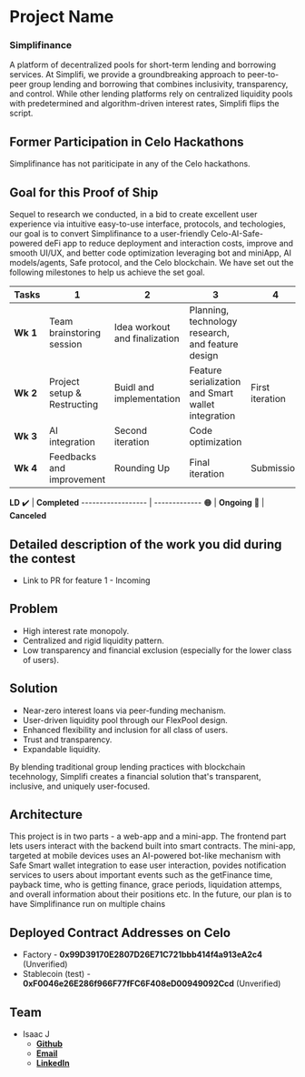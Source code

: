 # Project Name
### Simplifinance
A platform of decentralized pools for short-term lending and borrowing services. At Simplifi, we provide a groundbreaking approach to peer-to-peer group lending and borrowing that combines inclusivity, transparency, and control. While other lending platforms rely on centralized liquidity pools with predetermined and algorithm-driven interest rates, Simplifi flips the script.

## Former Participation in Celo Hackathons
Simplifinance has not pariticipate in any of the Celo hackathons.

## Goal for this Proof of Ship
Sequel to research we conducted, in a bid to create excellent user experience via intuitive easy-to-use interface, protocols, and techologies, our goal is to convert Simplifinance to a user-friendly Celo-AI-Safe-powered deFi app to reduce deployment and interaction costs, improve and smooth UI/UX, and better code optimization leveraging bot and miniApp, AI models/agents, Safe protocol, and the Celo blockchain. We have set out the following milestones to help us achieve the set goal. 

Tasks | 1 | 2 | 3 | 4 | Status
----- | - | - | - | - | ------
**Wk 1** | Team brainstoring session | Idea workout and finalization | Planning, technology research, and feature design | | :heavy_check_mark:
**Wk 2** | Project setup & Restructing | Buidl and implementation | Feature serialization and Smart wallet integration | First iteration | :orange_circle: 
**Wk 3** | AI integration | Second iteration | Code optimization| | 
**Wk 4** | Feedbacks and improvement | Rounding Up | Final iteration | Submission | 

**LD**
:heavy_check_mark: | **Completed**
------------------ | -------------
:orange_circle: | **Ongoing**
:red_circle: | **Canceled**


## Detailed description of the work you did during the contest
- Link to PR for feature 1 - Incoming

## Problem
- High interest rate monopoly.
- Centralized and rigid liquidity pattern.
- Low transparency and financial exclusion (especially for the lower class of users).

## Solution
- Near-zero interest loans via peer-funding mechanism.
- User-driven liquidity pool through our FlexPool design.
- Enhanced flexibility and inclusion for all class of users.
- Trust and transparency.
- Expandable liquidity.

By blending traditional group lending practices with blockchain tecehnology, Simplifi creates a financial solution that's transparent, inclusive, and uniquely user-focused.

## Architecture

This project is in two parts - a web-app and a mini-app. The frontend part lets users interact with the backend built into smart contracts. The mini-app, targeted at mobile devices uses an AI-powered bot-like mechanism with Safe Smart wallet integration to ease user interaction, povides notification services to users about important events such as the getFinance time, payback time, who is getting finance, grace periods, liquidation attemps, and overall information about their positions etc.
In the future, our plan is to have Simplifinance run on multiple chains

## Deployed Contract Addresses on Celo

- Factory - __0x99D39170E2807D26E71C721bbb414f4a913eA2c4__ (Unverified)
- Stablecoin (test) - __0xF0046e26E286f966F77fFC6F408eD00949092Ccd__ (Unverified)

## Team
- Isaac J
    - __[Github](https://github.com/bobeu)__
    - __[Email](mailto:bobmatea27@gmail.com)__
    - __[LinkedIn](https://www.linkedin.com/in/isaac-j-a6764a169)__